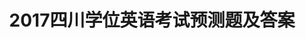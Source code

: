 ---
layout: cet
pageName: examination
title: 2017四川学位英语考试预测题及答案
period: 2017年04月
courseID: 
description: 
parts:
  - title: 完成对话
    sections: 
      - title: 
        questions: 
          - title: "Harry: Do you mind my smoking here?<br/>Lynn: ______"
            type: radio
            options:
              - answer: Yes, please do.
                isTrue: false
              - answer: No, please don' t.
                isTrue: false
              - answer: No, I dislike the smell of cigarette.
                isTrue: false
              - answer: Yes, please don' t.
                isTrue: true
          - title: "Owen: May I use your phone?<br/>Ruth: ______"
            type: radio
            options:
              - answer: It doesn' t matter.
                isTrue: false
              - answer: Go ahead.
                isTrue: true
              - answer: No, I don' t mind.
                isTrue: false
              - answer: No, you needn' t.
                isTrue: false
          - title: "Wendy: ______?<br/>Wayne: For about two weeks."
            type: radio
            options:
              - answer: How long are you going to stay here
                isTrue: true
              - answer: How soon will you leave this place
                isTrue: false
              - answer: How often do you come here
                isTrue: false
              - answer: How many times have you come here
                isTrue: false
          - title: "Rose: Hello, may I speak to Mr. Green?<br/>Steven: ______, I will see if he is in."
            type: radio
            options:
              - answer: Don' t put down your phone
                isTrue: false
              - answer: Hold the line a minute
                isTrue: true
              - answer: Please phone him in five minutes again
                isTrue: false
              - answer: This is John speaking
                isTrue: false
          - title: "Viola: Excuse me, ______?<br/>Rite: I am sorry, I don' t know. I’m new around here."
            type: radio
            options:
              - answer: will you please tell me time
                isTrue: false
              - answer: is there a train time-table
                isTrue: false
              - answer: can you tell me the best way to the nearest hospital
                isTrue: true
              - answer: can you show me the map of this city
                isTrue: false
          - title: "Carol: ______?<br/>Jane: I' d like two dozen eggs."
            type: radio
            options:
              - answer: What are you doing
                isTrue: false
              - answer: What would you like to do
                isTrue: false
              - answer: What can I do for you
                isTrue: true
              - answer: What would you like to eat
                isTrue: false
          - title: "Helen: ______Sir, I didn' t quite hear you.<br/>David: I said that nobody but one had got a full mark in the tests."
            type: radio
            options:
              - answer: May I ask you a question?
                isTrue: false
              - answer: I am sorry，
                isTrue: false
              - answer: I beg your Pardon，
                isTrue: true
              - answer: I must say “no” to you，
                isTrue: false
          - title: "Jimmy: ______ May I speak to John?<br/>Tony: John！ You are wanted on the telephone."
            type: radio
            options:
              - answer: I am Mary.
                isTrue: false
              - answer: My name is Mary.
                isTrue: false
              - answer: Do you know Mary?
                isTrue: false
              - answer: This is Mary speaking.
                isTrue: true
          - title: "How could you say that?<br/>Bert: ______, I didn' t mean to hurt you."
            type: radio
            options:
              - answer: That' s all right
                isTrue: false
              - answer: I won' t regret
                isTrue: false
              - answer: I' m really sorry
                isTrue: true
              - answer: Excuse me
                isTrue: false
          - title: "June: Do you think it' s going to rain over the weekend?<br/>Judy: ______."
            type: radio
            options:
              - answer: I don' t believe
                isTrue: false
              - answer: I don' t believe it
                isTrue: false
              - answer: I believe not so
                isTrue: false
              - answer: I believe not
                isTrue: true
          - title: 
            type: radio
            options:
              - answer: 
                isTrue: false
              - answer: 
                isTrue: false
              - answer: 
                isTrue: false
              - answer: 
                isTrue: false
  - title: 阅读理解
    sections: 
      - title: 
        passages:
          - title: 
            article: <p class="pgh-indent">Animals seem to have the sense to eat when they are hungry and they do not eat more than their bodies need. It has been demonstrated that rats will, when given a choice over a period of time, prefer water with vitamins to water without vitamins even though there is no difference in taste or smell between the two water bottles. When a fragrant flavor was added to the vitamin enriched fluid, the rats did seem to develop a taste for it and kept drinking it, even after the vitamins were switched to the clear water. In time, however, they broke the habit and went back to where the necessary vitamins were.</p><p class="pgh-indent">In a classic experiment, babies of 6 to 12 months old were placed in a cafeteria feeding arrangement, with a wide selection of baby food before them. They were given whatever food they pointed to or appeared interested in. We are told that at first they showed some unusual eating patterns, but that over a period of time they managed to select well-balanced diet.</p><p class="pgh-indent">So, in selecting food, rats and babies do seem to know and act on what‘s best for them.Apparently, there is a kind of "body wisdom" . which hmnans soon lose.Most of us do not eat as wisely as we could.</p><p class="pgh-indent">Many of our food preferences are culturally determined and influenced by long-established habits. Some people eat fox, dog and blackbirds, while we eat cows and pigs. So what people eat and how much they eat seem to be greatly influenced by what is going on around them.</p>
            questions:
              - title: In the experiment on rats, a fragrant flavor was added to the rat‘s drinking water to
                type: radio
                options:
                  - answer: encourage rats to drink vitamin-enriched water
                    isTrue: false
                  - answer: find out rats preference in flavor
                    isTrue: false
                  - answer: test whether rats know which drink is good for them
                    isTrue: true
                  - answer: demonstrate that vitamins aretasteless
                    isTrue: false
              - title: The expression "the habit”（ Line 6, Paragraph 1. refers to drinking water which （ ……
                type: radio
                options:
                  - answer: has no smell
                    isTrue: false
                  - answer: is tasteless
                    isTrue: false
                  - answer: has vitamins
                    isTrue: false
                  - answer: is flavored
                    isTrue: true
              - title: According to the passage, adults eating habits differ from those of babies because （ ……
                type: radio
                options:
                  - answer: adults know better than babies what kind of food is good for their health
                    isTrue: false
                  - answer: adults usually cannot resist the temptation of various delicious foods
                    isTrue: false
                  - answer: adults‘ eating habits are closely related to the social and cultural customs
                    isTrue: true
                  - answer: adults have more choices of food than babies in eating patterns
                    isTrue: false
              - title: The author implied in the passage that most of us （ ……
                type: radio
                options:
                  - answer: eat a balanced diet
                    isTrue: false
                  - answer: choose the food that is of nutrition
                    isTrue: false
                  - answer: have the habits influenced by the surroundings
                    isTrue: true
                  - answer: like to eat the food with a fragrant flavor
                    isTrue: false
              - title: As far as their eating habits are concerned, babies and rats are similar in that （ ……
                type: radio
                options:
                  - answer: both have the wisdom to choose a balanced diet
                    isTrue: true
                  - answer: both prefer flavored food and drink
                    isTrue: false
                  - answer: both have the same eating patterns
                    isTrue: false
                  - answer: both develop a taste for the same kinds of flavors
                    isTrue: false
          - title: 
            article: <p class="pgh-indent">Suicide has been a cause of concern in most societies for a long time. The classical Greeks, for example, required people who wanted to kill themselves to get permission from the senate. While this law is not without humor by today' s standards, it clearly shows an awareness of the problem in times gone by.</p><p class="pgh-indent">In today' s society, suicide is much more prevalent than we want to admit. Why do people try to take their own lives?</p><p class="pgh-indent">The motives for suicide can be categorized into areas such as a failure, wrath（暴怒）, the needfor attention, stress, and so on. However, the qualities of a person who wants to take his own life change from person to person, making it difficult to depict（描写）the typical victim. To make the problem even more confusing, people will often camouflage（掩盖）their true feelings, thus causing their friends to disregard problems that should be viewed as serious.</p><p class="pgh-indent">In theUnited States, a network of centers has been created to attempt to prevent suicides.People who are bitter, worded, or depressed are encouraged to contact workers at these centers. These workers, often trained volunteers, offer benevolent advice to the callers, trying to help the callers to see that suicide as a solutions to problems is an illusion. The accomplishments of these centers, insofar（到这个程度）as their effectiveness to reduce suicide is concerned, are minimal However, they have helped a lot of people with a wide variety of problems.So, in the somewhat amorphous（难以名状的）area of man helping his fellow man, they are certainly a success.</p>
            questions: 
              - title: Which of the following statements is TRUE according to the article?
                type: radio
                options:
                  - answer: The classical Greeks did not know the existence of suicide
                    isTrue: false
                  - answer: Suicide has always been prevalent in all parts of the world
                    isTrue: false
                  - answer: In today' s society, there are quite a number of people who commit suicide
                    isTrue: true
                  - answer: Nowadays suicide is not as common as it was in the past
                    isTrue: false
              - title: Which of the following is NOT mentioned as a motive for suicide?
                type: radio
                options:
                  - answer: Insanity
                    isTrue: true
                  - answer: Pressure
                    isTrue: false
                  - answer: The need for attention
                    isTrue: false
                  - answer: Great anger
                    isTrue: false
              - title: Which of the following statements is NOT true?
                type: radio
                options:
                  - answer: People who want to take their own lives often disguise their feelings
                    isTrue: false
                  - answer: It is difficult to describe what kind of people tend to commit suicide
                    isTrue: false
                  - answer: Suicide has been a problem in most societies since ancient times
                    isTrue: false
                  - answer: People who commit suicide all share certain characteristics
                    isTrue: true
              - title: The word “benevolent” means （ ）……
                type: radio
                options:
                  - answer: relevant
                    isTrue: false
                  - answer: kind
                    isTrue: true
                  - answer: serious
                    isTrue: false
                  - answer: effective
                    isTrue: false
              - title: The third paragraph mainly tells us that （ ）……
                type: radio
                options:
                  - answer: a network of centers has been quite effective in reducing suicide
                    isTrue: false
                  - answer: a network of centers has been quite successful in reducing suicide
                    isTrue: false
                  - answer: people are making efforts to help those who tend to commit suicide and in a way, they are successful
                    isTrue: true
                  - answer: in theUnited States, people who want to commit suicide call a network of centers to get help
                    isTrue: false
          - title: 
            article: <p class="pgh-indent">To swim across the English Channel takes at least nine hours.It 's a hard work and it makes you short of breath. To fly over the Channel takes only twenty minutes （as long as you’re not held up at the airport. , but it 's an expensive way to travel.You can travel by hovercraft if you don’t mind the noise, and that takes forty minutes. Otherwise you can go by boat, if you forget your sea-sickness ills. All these means of transport have their problems and the weary（不耐烦的）traveler often dreams of being able to drive to France in his own car. “Not possible”, you say, Well, wait a minute.People are once again considering the idea of a Channel tunnel or bridge.</p><p class="pgh-indent">This time, the Greater London Council is looking into the possibility of building a Channel link straight to London. A bridge would cost far more than a tunnel, but you would be able to go by rail or by car on a bridge, whereas a tunnel would provide ar all link only.</p><p class="pgh-indent">Why is this idea being discussed again? Is Britain becoming more conscious of the need for links with Europe as a result of joining the EEC（欧供体）? Well, perhaps.The main reason, though, is that a tunnel or bridge would reach the twenty square kilometers of London 's disused dockland（船坞地）. A link from London to the continent would stimulate trade and re-vitalize（使……重新有活力）the port, and would make London a main trading center in Europe. With alink over the Channel, you could buy your fish and chips in England, and be able to eat them in France while they were still warm！</p>
            questions: 
              - title: Which of the following statements is TRUE?
                type: radio
                options:
                  - answer: Swimming across the Channel takes tess than four hours
                    isTrue: false
                  - answer: The idea of a Channel tunnel or bridge is a very new one
                    isTrue: false
                  - answer: It is considered to be more difficult to swim across the channel than any other 
                    isTrue: true
                  - answer: A tunnel or bridge would only reach as far as the coast
                    isTrue: false
              - title: A tunnel would be （ ）
                type: radio
                options:
                  - answer: less expensive to be built than a bridge
                    isTrue: true
                  - answer: more expensive to be built than a bridge
                    isTrue: false
                  - answer: less expensive to be built than a rail
                    isTrue: false
                  - answer: more expensive to be built than a rail
                    isTrue: false
              - title: If they built a Channel tunnel, you would （ ）
                type: radio
                options:
                  - answer: neither take a train nor go by ear
                    isTrue: false
                  - answer: only take a train
                    isTrue: true
                  - answer: either take a train or go by car
                    isTrue: false
                  - answer: only take a bus
                    isTrue: false
              - title: It can be concluded that many of London 's dockyards are （）
                type: radio
                options:
                  - answer: not used
                    isTrue: true
                  - answer: seriously blocked
                    isTrue: false
                  - answer: fully used
                    isTrue: false
                  - answer: opened again
                    isTrue: false
              - title: Channel link would （ ）
                type: radio
                options:
                  - answer: allow us to buy fish and chips inFrance
                    isTrue: false
                  - answer: make the journey from Europe to England dangerous but easier and faster
                    isTrue: false
                  - answer: decrease more trade forLondon 's dockyards
                    isTrue: false
                  - answer: makeLondon more prosperous again
                    isTrue: false
          - title: 
            article: <p class="pgh-indent">The market investigation is indispensable to sales promotion.They are closely related as the lips and teeth, so to speak.What you produce is for sale on the market. It would be impossible to succeed in selling a product without first investigating the market.</p><p class="pgh-indent">In the international market, goods on sale coming from different countries and suppliers are always facing keen competition. Under such circumstances, they will try everything possible to familiarize themselves with the market conditions.In making investigations, we ought to get information about what similar items the competitors are offering on the market, what prices they are quoting（报价）, what features their products have, who are their regular customers, etc. Then, how can we obtain such information? There are many channels that we ean make use of in doing this sort of work.The commercial counselor‘s offices of our embassies stationed abroad can help us in making market investigations.</p><p class="pgh-indent">Nowadays, our import and export corporations send their trade groups abroad every now and then. One of their purposes is to make market surveys on the spot.</p><p class="pgh-indent">Certainly, face-to-face talks with foreign businessmen are also important channels to get market information.The Chinese Export Commodities Fairs and some other fairs of similar nature as well as visits of foreign businessmen provide us with such opportunities.Of course, there are some other ways of making market investigations.</p>
            questions: 
              - title: In making market investigation, one should （ ）
                type: radio
                options:
                  - answer: get enough information Concerned
                    isTrue: true
                  - answer: advertise his products
                    isTrue: false
                  - answer: produce high quality goods
                    isTrue: false
                  - answer: none of the above
                    isTrue: false
              - title: The word “indispensable” in the first line means （）
                type: radio
                options:
                  - answer: impossible
                    isTrue: false
                  - answer: essential
                    isTrue: true
                  - answer: advisable
                    isTrue: false
                  - answer: available
                    isTrue: false
              - title: Which of the following statements is NOT true?
                type: radio
                options:
                  - answer: The relationship between market investigation and sales promotion is just as that of the lips and teeth
                    isTrue: false
                  - answer: It is impossible to succeed in selling a product without market investigation
                    isTrue: false
                  - answer: There are various ways of making market investigation
                    isTrue: false
                  - answer: Production goes before market investigation
                    isTrue: true
              - title: Making market investigation is very important because （ ）
                type: radio
                options:
                  - answer: in market, goods on sale are numerous
                    isTrue: false
                  - answer: every producer is facing keen competition
                    isTrue: false
                  - answer: it can greatly promote sales
                    isTrue: false
                  - answer: all of the above
                    isTrue: true
              - title: All the following are channels to get market information EXCEPT （ ）
                type: radio
                options:
                  - answer: to have commercial counselor‘s offices of our embassies stationed abroad
                    isTrue: false
                  - answer: to promote the quality of our own products
                    isTrue: true
                  - answer: to send trade groups abroad every now and then
                    isTrue: false
                  - answer: to have face-to-face talks with foreign businessmen
                    isTrue: false
  - title: 翻译（英译汉）
    directions: N/A
    questions: 
      - title: While it cannot be scientifically proven （or disproved, for that matter. that global warming caused any particular extreme event, we can say that global warming very likely makes many kinds of extreme weather both more frequent and more severe.
        type: textarea
        answer: 尽管在科学上还无法证明（或否定）是全球变暖导致了某些特定的极端天气，我们还是可以说全球变暖很可能使多种极端天气发生得更频繁、更恶劣。
  - title: 写作
    directions: N/A
    questions: 
      - title: "Directions: For this part , you are allowed 30 minutes to write a composition on the topic “ How I Fi-nance My College Education”. You should write at least 120 words, and base your composition on the outline given in Chinese below：<br/>1.上大学的费用（tuition and fees.可以通过多种途径解决；<br/>2.哪种途径适合于我（说明理由）。"
        type: textarea
        answer: <h5 class="text-center">How I Finance My College Education</h5><p class="pgh-indent">It is a fact that college is becoming more and more expensive and college life is becoming especially hard for the students who were born in needy families. However, there are several ways in which these students can cover their tuition that their parents are not able to afford. Finding a part-time job, for example, is an ideal way. Besides, one can ask the bank for a loan and repay it when he has the ability. Finally, one can seek assistance from the society.</p><p class="pgh-indent">For me, earning tuition by doing part-time jobs is the most suitable way. First, I learn to be independent both mentally and economically in this way. Apart from this, I no longer need to wor-ry my parents with so heavy a burden. Finally, since I earn my own living, I will be more confi-dent with myself and, therefore, I can live a busy but meaningful college life.</p>
---